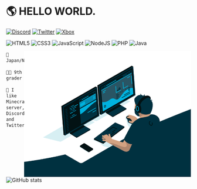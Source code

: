 # 🌎 HELLO WORLD.

[![Discord](https://img.shields.io/badge/Cocoa--Niziebi%234848-%23555555?style=for-the-badge&logo=discord&logoColor=white&labelColor=%235865f2)](https://fish.niziebi.com/discord)
[![Twitter](https://img.shields.io/badge/cocoa_niziebi-%23555555?style=for-the-badge&logo=twitter&logoColor=white&labelColor=%231da1f2)](https://twitter.com/cocoa_niziebi)
[![Xbox](https://img.shields.io/badge/NiziebiGames-%23555555?style=for-the-badge&logo=xbox&logoColor=white&labelColor=%23107C10)](https://live.xbox.com/Profile?Gamertag=NiziebiGames)

![HTML5](https://img.shields.io/badge/html5-%23E34F26?style=for-the-badge&logo=html5&logoColor=white)
![CSS3](https://img.shields.io/badge/css3-%231572B6?style=for-the-badge&logo=css3&logoColor=white)
![JavaScript](https://img.shields.io/badge/javascript-%23323330?style=for-the-badge&logo=javascript&logoColor=%23F7DF1E)
![NodeJS](https://img.shields.io/badge/node.js-6DA55F?style=for-the-badge&logo=node.js&logoColor=white)
![PHP](https://img.shields.io/badge/php-%23777BB4?style=for-the-badge&logo=php&logoColor=white)
![Java](https://img.shields.io/badge/java-%23ED8B00?style=for-the-badge&logo=java&logoColor=white)

<img src="https://raw.githubusercontent.com/niziebi/niziebi/main/code.gif?raw=true" width="455px" align="right">

```
🗾 Japan/Nagoya

🧑‍🎓 9th grader

📝 I like Minecraft server, DiscordAPI and TwitterAPI.
```

![GitHub stats](https://github-readme-stats.vercel.app/api?username=niziebi&count_private=true&show_icons=true&theme=tokyonight)